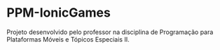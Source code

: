 # PPM-IonicGames

Projeto desenvolvido pelo professor na disciplina de Programação para Plataformas Móveis e Tópicos Especiais II.